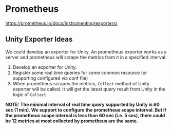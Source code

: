 # Prometheus


https://prometheus.io/docs/instrumenting/exporters/

## Unity Exporter Ideas

We could develop an exporter for Unity. An prometheus exporter works as a server and prometheus will scrape the metrics from it in a specified interval.

1. Develop an exporter for Unity. 
2. Register some real time queries for some common resource (or supporting configured via conf file)
3. When prometheus scrapes the metrics, `Collect` method of Unity exporter will be called. It will get the latest query result from Unity in the logic of `Collect`.

**NOTE: The minimal interval of real time query supported by Unity is 60 sec (1 min). We support to configure the prometheus scape interval. But if the prometheus scape interval is less than 60 sec (i.e. 5 sec), there could be 12 metrics at most collected by prometheus are the same.**

